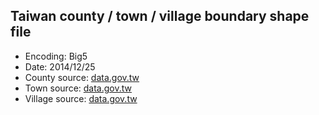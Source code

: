 Taiwan county / town / village boundary shape file
---------------------------------

* Encoding: Big5
* Date: 2014/12/25
* County source: [data.gov.tw](http://data.gov.tw/node/7442)
* Town source: [data.gov.tw](http://data.gov.tw/node/7441)
* Village source: [data.gov.tw](http://data.gov.tw/node/5968)
